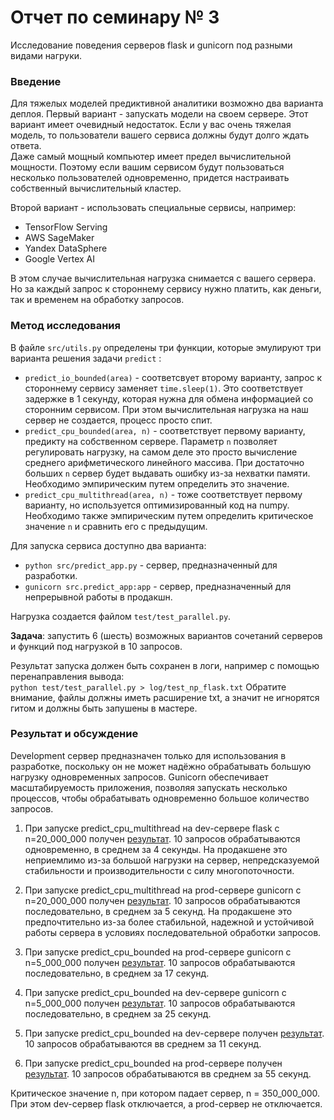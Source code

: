 # Отчет по семинару № 3
Исследование поведения серверов flask и gunicorn под разными видами нагруки.  

### Введение
Для тяжелых моделей предиктивной аналитики возможно два варианта деплоя. 
Первый вариант - запускать модели на своем сервере. 
Этот вариант имеет очевидный недостаток. 
Если у вас очень тяжелая модель, то пользователи вашего сервиса должны будут долго ждать ответа.  
Даже самый мощный компьютер имеет предел вычислительной мощности. 
Поэтому если вашим сервисом будут пользоваться несколько пользователей одновременно, придется настраивать собственный вычислительный кластер. 

Второй вариант - использовать специальные сервисы, например:  
- TensorFlow Serving
- AWS SageMaker
- Yandex DataSphere
- Google Vertex AI

В этом случае вычислительная нагрузка снимается с вашего сервера. 
Но за каждый запрос к стороннему сервису нужно платить, как деньги, так и временем на обработку запросов. 

### Метод исследования
В файле `src/utils.py` определены три функции, которые эмулируют три варианта решения задачи `predict` :
- `predict_io_bounded(area)` - соответсвует второму варианту, запрос к стороннему сервису заменяет `time.sleep(1)`. 
Это соответствует задержке в 1 секунду, которая нужна для обмена информацией со сторонним сервисом. 
При этом вычислительная нагрузка на наш сервер не создается, процесс просто спит. 
- `predict_cpu_bounded(area, n)` - соответствует первому варианту, предикту на собственном сервере. 
Параметр `n` позволяет регулировать нагрузку, на самом деле это просто вычисление среднего арифметического линейного массива. 
При достаточно больших `n` сервер будет выдавать ошибку из-за нехватки памяти. 
Необходимо эмпирическим путем определить это значение. 
- `predict_cpu_multithread(area, n)` - тоже соответствует первому варианту, но используется оптимизированный код на numpy. 
Необходимо также эмпирическим путем определить критическое значение `n` и сравнить его с предыдущим. 

Для запуска сервиса доступно два варианта: 
- `python src/predict_app.py` - сервер, предназначенный для разработки. 
- `gunicorn src.predict_app:app` - сервер, предназначенный для непрерывной работы в продакшн. 

Нагрузка создается файлом `test/test_parallel.py`.  

**Задача**: запустить 6 (шесть) возможных вариантов сочетаний серверов и функций под нагрузкой в 10 запросов. 

Результат запуска должен быть сохранен в логи, например с помощью перенаправления вывода:  
`python test/test_parallel.py > log/test_np_flask.txt` 
Обратите внимание, файлы должны иметь расширение txt, а значит не игнорятся гитом и должны быть запушены в мастере.  

### Результат и обсуждение
Development сервер предназначен только для использования в разработке, поскольку он не может надёжно обрабатывать большую нагрузку одновременных запросов.
Gunicorn обеспечивает масштабируемость приложения, позволяя запускать несколько процессов, чтобы обрабатывать одновременно большое количество запросов.


1) При запуске predict_cpu_multithread на dev-сервере flask с n=20_000_000 получен [результат](./log/predict_cpu_multithread_dev_20000000.txt). 
10 запросов обрабатываются одновременно, в среднем за 4 секунды. 
На продакшене это неприемлимо из-за большой нагрузки  на сервер, непредсказуемой стабильности и производительности с силу многопоточности.

2) При запуске predict_cpu_multithread на prod-сервере gunicorn с n=20_000_000 получен [результат](./log/predict_cpu_multithread_prod_20000000.txt). 
10 запросов обрабатываются последовательно, в среднем за 5 секунд. 
На продакшене это предпочтительно из-за более стабильной, надежной и устойчивой работы сервера в условиях последовательной обработки запросов.

3) При запуске predict_cpu_bounded на prod-сервере gunicorn с n=5_000_000 получен [результат](./log/predict_cpu_bounded_prod.txt). 
10 запросов обрабатываются последовательно, в среднем за 17 секунд. 

4) При запуске predict_cpu_bounded на dev-сервере gunicorn с n=5_000_000 получен [результат](./log/predict_cpu_bounded_dev.txt). 
10 запросов обрабатываются последовательно, в среднем за 25 секунд. 

5) При запуске predict_cpu_bounded на dev-сервере получен [результат](./log/predict_io_bounded_dev.txt). 
10 запросов обрабатываются вв среднем за 11 секунд.

6) При запуске predict_cpu_bounded на prod-сервере получен [результат](./log/predict_io_bounded_prod.txt).
10 запросов обрабатываются вв среднем за 55 секунд.

Критическое значение n, при котором падает сервер, n = 350_000_000. При этом dev-сервер flask отключается, а prod-сервер не отключается. 